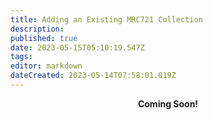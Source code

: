 ```yaml
---
title: Adding an Existing MRC721 Collection
description: 
published: true
date: 2023-05-15T05:10:19.547Z
tags: 
editor: markdown
dateCreated: 2023-05-14T07:58:01.019Z
---
```


<p style="text-align: center;"><strong>Coming Soon!<strong></p>